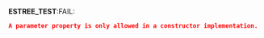__ESTREE_TEST__:FAIL:
```json
A parameter property is only allowed in a constructor implementation.
```
